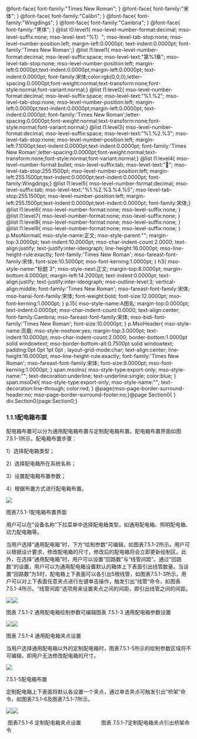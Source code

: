  @font-face{ font-family:"Times New Roman"; } @font-face{ font-family:"宋体"; } @font-face{ font-family:"Calibri"; } @font-face{ font-family:"Wingdings"; } @font-face{ font-family:"Cambria"; } @font-face{ font-family:"黑体"; } @list l0:level1{ mso-level-number-format:decimal; mso-level-suffix:none; mso-level-text:"%1）"; mso-level-tab-stop:none; mso-level-number-position:left; margin-left:0.0000pt; text-indent:0.0000pt; font-family:'Times New Roman';} @list l1:level1{ mso-level-number-format:decimal; mso-level-suffix:space; mso-level-text:"第%1章"; mso-level-tab-stop:none; mso-level-number-position:left; margin-left:0.0000pt;text-indent:0.0000pt;margin-left:0.0000pt; text-indent:0.0000pt; font-family:宋体;color:rgb(0,0,0);letter-spacing:0.0000pt;font-weight:normal;text-transform:none;font-style:normal;font-variant:normal;} @list l1:level2{ mso-level-number-format:decimal; mso-level-suffix:space; mso-level-text:"%1.%2"; mso-level-tab-stop:none; mso-level-number-position:left; margin-left:0.0000pt;text-indent:0.0000pt;margin-left:0.0000pt; text-indent:0.0000pt; font-family:'Times New Roman';letter-spacing:0.0000pt;font-weight:normal;text-transform:none;font-style:normal;font-variant:normal;} @list l1:level3{ mso-level-number-format:decimal; mso-level-suffix:space; mso-level-text:"%1.%2.%3"; mso-level-tab-stop:none; mso-level-number-position:left; margin-left:7.1000pt;text-indent:0.0000pt;text-indent:0.0000pt; font-family:'Times New Roman';letter-spacing:0.0000pt;font-weight:normal;text-transform:none;font-style:normal;font-variant:normal;} @list l1:level4{ mso-level-number-format:bullet; mso-level-suffix:tab; mso-level-text:""; mso-level-tab-stop:255.1500pt; mso-level-number-position:left; margin-left:255.1500pt;text-indent:0.0000pt;text-indent:0.0000pt; font-family:Wingdings;} @list l1:level5{ mso-level-number-format:decimal; mso-level-suffix:tab; mso-level-text:"%1.%2.%3.%4.%5"; mso-level-tab-stop:255.1500pt; mso-level-number-position:left; margin-left:255.1500pt;text-indent:0.0000pt;text-indent:0.0000pt; font-family:宋体;} @list l1:level6{ mso-level-number-format:none; mso-level-suffix:none; } @list l1:level7{ mso-level-number-format:none; mso-level-suffix:none; } @list l1:level8{ mso-level-number-format:none; mso-level-suffix:none; } @list l1:level9{ mso-level-number-format:none; mso-level-suffix:none; } p.MsoNormal{ mso-style-name:正文; mso-style-parent:""; margin-top:3.0000pt; text-indent:10.0000pt; mso-char-indent-count:2.0000; text-align:justify; text-justify:inter-ideograph; line-height:16.0000pt; mso-line-height-rule:exactly; font-family:'Times New Roman'; mso-fareast-font-family:宋体; font-size:10.5000pt; mso-font-kerning:1.0000pt; } h3{ mso-style-name:"标题 3"; mso-style-next:正文; margin-top:8.0000pt; margin-bottom:4.0000pt; margin-left:14.2000pt; text-indent:0.0000pt; text-align:justify; text-justify:inter-ideograph; mso-outline-level:3; vertical-align:middle; font-family:'Times New Roman'; mso-fareast-font-family:宋体; mso-hansi-font-family:宋体; font-weight:bold; font-size:12.0000pt; mso-font-kerning:1.0000pt; } p.15{ mso-style-name:A图名; margin-top:0.0000pt; text-indent:0.0000pt; mso-char-indent-count:0.0000; text-align:center; font-family:Cambria; mso-fareast-font-family:宋体; mso-bidi-font-family:'Times New Roman'; font-size:10.0000pt; } p.MsoHeader{ mso-style-name:页眉; mso-style-noshow:yes; margin-top:3.0000pt; text-indent:10.0000pt; mso-char-indent-count:2.0000; border-bottom:1.0000pt solid windowtext; mso-border-bottom-alt:0.7500pt solid windowtext; padding:0pt 0pt 1pt 0pt ; layout-grid-mode:char; text-align:center; line-height:16.0000pt; mso-line-height-rule:exactly; font-family:'Times New Roman'; mso-fareast-font-family:宋体; font-size:9.0000pt; mso-font-kerning:1.0000pt; } span.msoIns{ mso-style-type:export-only; mso-style-name:""; text-decoration:underline; text-underline:single; color:blue; } span.msoDel{ mso-style-type:export-only; mso-style-name:""; text-decoration:line-through; color:red; } @page{mso-page-border-surround-header:no; mso-page-border-surround-footer:no;}@page Section0{ } div.Section0{page:Section0;}

### 1.1.1**配电箱布置**

配电箱布置可以分为通用配电箱布置与定制配电箱布置。配电箱布置界面如图7.5.1-1所示。配电箱布置步骤：

1）选择配电箱类型；

2）选择配电箱所在系统名称；

3）设置配电箱布置参数；

4）根据布置方式进行配电箱布置。

![](file:///C:\Users\pkpm\AppData\Local\Temp\ksohtml5908\wps95.jpg)

图表7.5.1-1配电箱布置界面

用户可以在“设备名称”下拉菜单中选择配电箱类型，如通用配电箱、照明配电箱、动力配电箱等。

当用户选择“通用配电箱”时，下方“绘制参数”可编辑，如图表7.5.1-2所示。用户可以根据设计要求，修改配电箱的尺寸，修改后的配电箱将会立即更新绘制区。此外，在选择“通用配电箱”时，用户可以设置“回路数”与“线管间距”。通过“回路数”的设置，用户可以为通用配电箱设置默认的箱体上下表面引出线管数量。当设置“回路数”为5时，配电箱上下表面可以各引出5根线管，如图表7.5.1-3所示。用户可以对上下表面任意夹点进行左键单击操作，触发引出“线管”命令，如图表7.5.1-4所示。“线管间距”选项用来设置夹点之间的间距，即引出线管之间的间距。

![](file:///C:\Users\pkpm\AppData\Local\Temp\ksohtml5908\wps96.jpg)![](file:///C:\Users\pkpm\AppData\Local\Temp\ksohtml5908\wps97.jpg)

图表 7.5.1-2 通用配电箱绘制参数可编辑图表 7.5.1-3 通用配电箱参数设置

![](file:///C:\Users\pkpm\AppData\Local\Temp\ksohtml5908\wps98.jpg)![](file:///C:\Users\pkpm\AppData\Local\Temp\ksohtml5908\wps99.jpg)

图表 7.5.1-4 通用配电箱夹点设置

当用户选择通用配电箱以外的定制配电箱时，图表7.5.1-5所示的绘制参数区域将不可编辑，即用户无法修改配电箱的尺寸。

![](file:///C:\Users\pkpm\AppData\Local\Temp\ksohtml5908\wps100.jpg)

7.5.1-5配电箱布置

定制配电箱上下表面将默认各设置一个夹点，通过单击夹点可触发引出“桥架”命令，如图表7.5.1-6及图表7.5.1-7所示。

![](file:///C:\Users\pkpm\AppData\Local\Temp\ksohtml5908\wps101.jpg)![](file:///C:\Users\pkpm\AppData\Local\Temp\ksohtml5908\wps102.jpg)

 图表7.5.1-6 定制配电箱夹点设置              图表 7.5.1-7定制配电箱夹点引出桥架命令